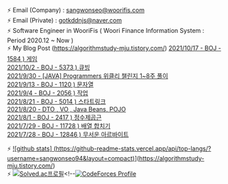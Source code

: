   ### 
⚡ Email (Company) : sangwonseo@woorifis.com  
⚡ Email (Private) : gotkddnjs@naver.com  
⚡ Software Engineer in WooriFis ( Woori Finance Information System : Period 2020.12 ~ Now )  
⚡ My Blog Post  (https://algorithmstudy-mju.tistory.com/) [2021/10/17 - BOJ - 1584 ) 게임](https://algorithmstudy-mju.tistory.com/212) <br>
[2021/10/2 - BOJ - 5373 ) 큐빙](https://algorithmstudy-mju.tistory.com/211) <br>
[2021/9/30 - [JAVA] Programmers 위클리 챌린지 1~8주 풀이](https://algorithmstudy-mju.tistory.com/208) <br>
[2021/9/13 - BOJ - 1120 ) 문자열](https://algorithmstudy-mju.tistory.com/210) <br>
[2021/9/4 - BOJ - 2056 ) 작업](https://algorithmstudy-mju.tistory.com/209) <br>
[2021/8/21 - BOJ - 5014 ) 스타트링크](https://algorithmstudy-mju.tistory.com/206) <br>
[2021/8/20 - DTO , VO , Java Beans, POJO](https://algorithmstudy-mju.tistory.com/205) <br>
[2021/8/1 - BOJ - 2417 ) 정수제곱근](https://algorithmstudy-mju.tistory.com/204) <br>
[2021/7/29 - BOJ - 11728 ) 배열 합치기](https://algorithmstudy-mju.tistory.com/203) <br>
[2021/7/28 - BOJ - 12846 ) 무서운 아르바이트](https://algorithmstudy-mju.tistory.com/202) <br>

⚡ [![github stats]  (https://github-readme-stats.vercel.app/api/top-langs/?username=sangwonseo94&layout=compact)](https://github.com/anuraghazra/github-readme-stats)](https://algorithmstudy-mju.tistory.com/)  
⚡ [![Solved.ac프로필](http://mazassumnida.wtf/api/v2/generate_badge?boj=gotkddnjs)](https://solved.ac/gotkddnjs)<!--[![CodeForces Profile](https://cf.leed.at?id=sangwon)](https://codeforces.com/profile/sangwon)   
